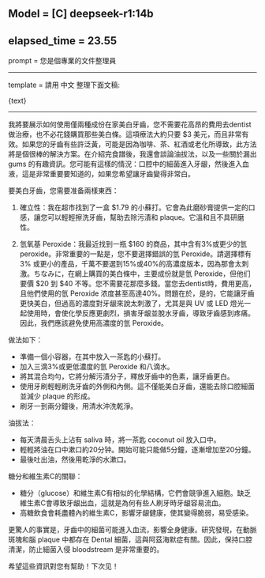 Model = [C] deepseek-r1:14b
---

elapsed_time = 23.55
---

prompt = 您是個專業的文件整理員

---

template = 
請用 中文 整理下面文稿:

{text}

---

我將要展示如何使用僅兩種成份在家美白牙齒，您不需要花高昂的費用去dentist做治療，也不必花錢購買那些美白條。這項療法大約只要 $3 美元，而且非常有效。如果您的牙齒有些許泛黃，可能是因為咖啡、茶、紅酒或老化所導致，此方法將是個很棒的解決方案。在介紹完食譜後，我還會談論油拔法，以及一些關於漏出 gums 的有趣資訊。您可能有這樣的情況：口腔中的細菌進入牙龈，然後進入血液，這是非常重要要知道的，如果您希望讓牙齒變得非常白。

要美白牙齒，您需要准备兩樣東西：

1. 確立性：我在超市找到了一盒 $1.79 的小蘇打。它會為此磨砂膏提供一定的口感，讓您可以輕輕擦洗牙齒，幫助去除污漬和 plaque。它溫和且不具研磨性。

2. 氫氧基 Peroxide：我最近找到一瓶 $160 的商品，其中含有3%或更少的氫 peroxide。非常重要的一點是，您不要選擇錯誤的氫 Peroxide。請選擇標有 3% 或更小的產品，千萬不要選到15%或40%的高濃度版本，因為那會太刺激。ちなみに，在網上購買的美白條中，主要成份就是氫 Peroxide，但他们要價 $20 到 $40 不等。您不需要花那麼多錢。當您去dentist時，費用更高，且他們使用的氫 Peroxide 浓度甚至高達40%。問題在於，是的，它能讓牙齒更快美白，但過高的濃度對牙龈來說太刺激了，尤其是與 UV 或 LED 燈光一起使用時，會使化學反應更劇烈，損害牙龈並脫水牙齒，導致牙齒感到疼痛。因此，我們應該避免使用高濃度的氫 Peroxide。

做法如下：
- 準備一個小容器，在其中放入一茶匙的小蘇打。
- 加入三滴3%或更低濃度的氫 Peroxide 和八滴水。
- 將其混合均勻，它將分解污漬分子，釋放牙齒中的色素，讓牙齒更白。
- 使用牙刷輕輕刷洗牙齒的外側和內側。這不僅能美白牙齒，還能去除口腔細菌並減少 plaque 的形成。
- 刷牙一到兩分鐘後，用清水沖洗乾淨。

油拔法：
- 每天清晨舌头上沾有 saliva 時，將一茶匙 coconut oil 放入口中。
- 輕輕將油在口中漱口約20分钟。開始可能只能做5分鐘，逐漸增加至20分鐘。
- 最後吐出油，然後用乾淨的水漱口。

糖分和維生素C的關聯：
- 糖分（glucose）和維生素C有相似的化學結構，它們會競爭進入細胞。缺乏維生素C會導致牙龈出血，這就是為何有些人刷牙時牙龈容易流血。
- 高糖飲食會耗盡體內的維生素C，影響牙龈健康，使其變得脆弱，易受感染。

更驚人的事實是，牙齒中的細菌可能進入血流，影響全身健康。研究發現，在動脈斑塊和腦 plaque 中都存在 Dental 細菌，這與阿茲海默症有關。因此，保持口腔清潔，防止細菌入侵 bloodstream 是非常重要的。

希望這些資訊對您有幫助！下次见！